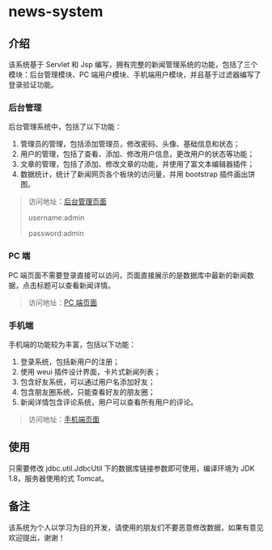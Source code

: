 # news-system

## 介绍
该系统基于 Servlet 和 Jsp 编写，拥有完整的新闻管理系统的功能，包括了三个模块：后台管理模块、PC 端用户模块、手机端用户模块，并且基于过滤器编写了登录验证功能。

### 后台管理
后台管理系统中，包括了以下功能：

1. 管理员的管理，包括添加管理员，修改密码、头像、基础信息和状态；
2. 用户的管理，包括了查看、添加、修改用户信息，更改用户的状态等功能；
3. 文章的管理，包括了添加、修改文章的功能，并使用了富文本编辑器插件；
4. 数据统计，统计了新闻网页各个板块的访问量，并用 bootstrap 插件画出饼图。

> 访问地址：[后台管理页面](http://167.71.143.69:8080/TodayNews/admin/index)
>
> username:admin
>
> password:admin

### PC 端
PC 端页面不需要登录直接可以访问，页面直接展示的是数据库中最新的新闻数据，点击标题可以查看新闻详情。

> 访问地址：[PC 端页面](http://167.71.143.69:8080/TodayNews/)

### 手机端
手机端的功能较为丰富，包括以下功能：

1. 登录系统，包括新用户的注册；
2. 使用 weui 插件设计界面，卡片式新闻列表；
3. 包含好友系统，可以通过用户名添加好友；
4. 包含朋友圈系统，只能查看好友的朋友圈；
5. 新闻详情包含评论系统，用户可以查看所有用户的评论。

> 访问地址：[手机端页面](http://167.71.143.69:8080/TodayNews/mobile/login)

## 使用
只需要修改 jdbc.util.JdbcUtil 下的数据库链接参数即可使用，编译环境为 JDK 1.8，服务器使用的式 Tomcat。

## 备注
该系统为个人以学习为目的开发，请使用的朋友们不要恶意修改数据，如果有意见欢迎提出，谢谢！